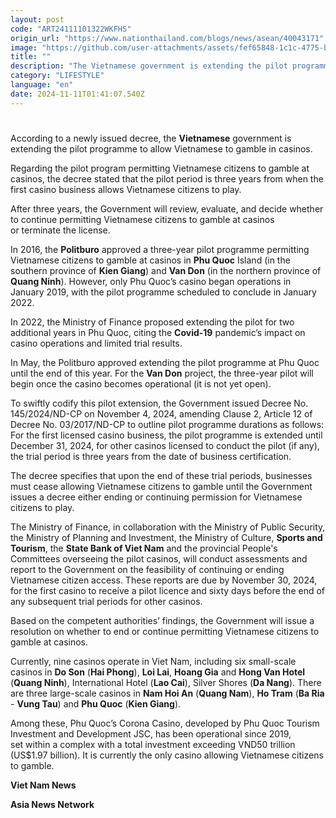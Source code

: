 ```yaml
---
layout: post
code: "ART24111101322WKFHS"
origin_url: "https://www.nationthailand.com/blogs/news/asean/40043171"
image: "https://github.com/user-attachments/assets/fef65848-1c1c-4775-b5c2-55a67baddd08"
title: ""
description: "The Vietnamese government is extending the pilot programme to allow Vietnamese to gamble in casinos."
category: "LIFESTYLE"
language: "en"
date: 2024-11-11T01:41:07.540Z
---
```


# 









According to a newly issued decree, the **Vietnamese** government is extending the pilot programme to allow Vietnamese to gamble in casinos.

Regarding the pilot program permitting Vietnamese citizens to gamble at casinos, the decree stated that the pilot period is three years from when the first casino business allows Vietnamese citizens to play.

After three years, the Government will review, evaluate, and decide whether to continue permitting Vietnamese citizens to gamble at casinos or terminate the license.

In 2016, the **Politburo** approved a three-year pilot programme permitting Vietnamese citizens to gamble at casinos in **Phu Quoc** Island (in the southern province of **Kien Giang**) and **Van Don** (in the northern province of **Quang Ninh**). However, only Phu Quoc’s casino began operations in January 2019, with the pilot programme scheduled to conclude in January 2022.

In 2022, the Ministry of Finance proposed extending the pilot for two additional years in Phu Quoc, citing the **Covid-19** pandemic’s impact on casino operations and limited trial results.

In May, the Politburo approved extending the pilot programme at Phu Quoc until the end of this year. For the **Van Don** project, the three-year pilot will begin once the casino becomes operational (it is not yet open).

To swiftly codify this pilot extension, the Government issued Decree No. 145/2024/ND-CP on November 4, 2024, amending Clause 2, Article 12 of Decree No. 03/2017/ND-CP to outline pilot programme durations as follows: For the first licensed casino business, the pilot programme is extended until December 31, 2024, for other casinos licensed to conduct the pilot (if any), the trial period is three years from the date of business certification.

The decree specifies that upon the end of these trial periods, businesses must cease allowing Vietnamese citizens to gamble until the Government issues a decree either ending or continuing permission for Vietnamese citizens to play.

The Ministry of Finance, in collaboration with the Ministry of Public Security, the Ministry of Planning and Investment, the Ministry of Culture, **Sports and Tourism**, the **State Bank of Viet Nam** and the provincial People's Committees overseeing the pilot casinos, will conduct assessments and report to the Government on the feasibility of continuing or ending Vietnamese citizen access. These reports are due by November 30, 2024, for the first casino to receive a pilot licence and sixty days before the end of any subsequent trial periods for other casinos.

Based on the competent authorities’ findings, the Government will issue a resolution on whether to end or continue permitting Vietnamese citizens to gamble at casinos.

Currently, nine casinos operate in Viet Nam, including six small-scale casinos in **Do Son** (**Hai Phong**), **Loi Lai**, **Hoang Gia** and **Hong Van Hotel** (**Quang Ninh**), International Hotel (**Lao Cai**), Silver Shores (**Da Nang**). There are three large-scale casinos in **Nam Hoi An** (**Quang Nam**), **Ho Tram** (**Ba Ria** - **Vung Tau**) and **Phu Quoc** (**Kien Giang**).

Among these, Phu Quoc’s Corona Casino, developed by Phu Quoc Tourism Investment and Development JSC, has been operational since 2019, set within a complex with a total investment exceeding VND50 trillion (US$1.97 billion). It is currently the only casino allowing Vietnamese citizens to gamble.

**Viet Nam News**

**Asia News Network**